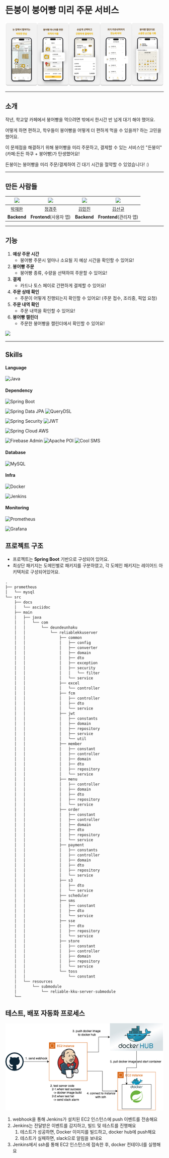 # 든붕이 붕어빵 미리 주문 서비스

![든붕이](./image/든붕이.png)

---

## 소개

작년, 학교앞 카페에서 붕어빵을 먹으려면 밖에서 한시간 반 넘게 대기 해야 했어요.

어떻게 하면 편하고, 학우들이 붕어빵을 어떻게 더 편하게 먹을 수 있을까? 하는 고민을 했어요.

이 문제점을 해결하기 위해 붕어빵을 미리 주문하고, 결제할 수 있는 서비스인 "든붕이"(카페:든든 하쿠 + 붕어빵)가 탄생했어요!

든붕이는 붕어빵을 미리 주문/결제하여 긴 대기 시간을 절약할 수 있었습니다! :)

---

## 만든 사람들

| <img src="https://avatars.githubusercontent.com/u/105191008?v=4" width="80"> | <img src="https://avatars.githubusercontent.com/u/127480050?v=4" width="80"> | <img src="https://avatars.githubusercontent.com/u/122874405?v=4" width="80"> | <img src="https://avatars.githubusercontent.com/u/106997436?v=4" width="80"> |
|:----------------------------------------------------------------------------:|:----------------------------------------------------------------------------:|:----------------------------------------------------------------------------:|:----------------------------------------------------------------------------:|
|                      [박재완](https://github.com/wan2daaa)                      |                    [정경주](https://github.com/gyeongju1230)                    |                       [김민진](https://github.com/MeanJK)                       |                    [김선규](https://github.com/seongyu-Kim)                     |
|                                 **Backend**                                  |                             **Frontend**(사용자 앱)                              |                                 **Backend**                                  |                             **Frontend**(관리자 앱)                              |

---

## 기능

1. **예상 주문 시간**
    - 붕어빵 주문시 얼마나 소요될 지 예상 시간을 확인할 수 있어요!
2. **붕어빵 주문**
    - 붕어빵 종류, 수량을 선택하여 주문할 수 있어요!
3. **결제**
    - 카드나 토스 페이로 간편하게 결제할 수 있어요!
4. **주문 상태 확인**
    - 주문이 어떻게 진행되는지 확인할 수 있어요! (주문 접수, 조리중, 픽업 요청)
5. **주문 내역 확인**
    - 주문 내역을 확인할 수 있어요!
6. **붕어빵 캘린더**
    - 주문한 붕어빵을 캘린더에서 확인할 수 있어요!

<img src="./image/든붕이-gif.gif" height="700" />

---

## Skills

#### Language

![Java](https://img.shields.io/badge/java-17-ED8B00?style=for-the-badge&logo=java&logoColor=white)

#### Dependency

![Spring Boot](https://img.shields.io/badge/Spring_Boot-3.0-6DB33F?style=for-the-badge&logo=spring-boot)

![Spring Data JPA](https://img.shields.io/badge/Spring_Data_JPA-3.1.4-6DB33F?style=for-the-badge&logo=spring)
![QueryDSL](https://img.shields.io/badge/Querydsl-5.0.0-0EBFE9?style=for-the-badge)

![Spring Security](https://img.shields.io/badge/Spring_Security-6.1.4-6DB33F?style=for-the-badge&logo=spring)
![JWT](https://img.shields.io/badge/JWT-000000?style=for-the-badge&logo=JSON%20web%20tokens)

![Spring Cloud AWS](https://img.shields.io/badge/Spring_Cloud_AWS-2.2.6.RELEASE-6DB33F?style=for-the-badge&logo=spring)

![Firebase Admin](https://img.shields.io/badge/Firebase_Admin-9.2.0-FFCA28?style=for-the-badge&logo=firebase)
![Apache POI](https://img.shields.io/badge/Apache_POI-5.2.2-A9225C?style=for-the-badge&logo=Apache)
![Cool SMS](https://img.shields.io/badge/Cool_SMS-4.3.0-0FAAFF?style=for-the-badge)

#### Database

![MySQL](https://img.shields.io/badge/MySQL-8.0-4479A1?style=for-the-badge&logo=MySQL)

#### Infra

![Docker](https://img.shields.io/badge/Docker-2496ED?style=for-the-badge&logo=Docker)

![Jenkins](https://img.shields.io/badge/Jenkins-fff?style=for-the-badge&logo=Jenkins)

#### Monitoring

![Prometheus](https://img.shields.io/badge/Prometheus-fff?style=for-the-badge&logo=Prometheus)

![Grafana](https://img.shields.io/badge/Grafana-fff?style=for-the-badge&logo=Grafana)

## 프로젝트 구조

- 프로젝트는 **Spring Boot** 기반으로 구성되어 있어요.
- 최상단 패키지는 도메인별로 패키지를 구분하였고, 각 도메인 패키지는 레이어드 아키텍처로 구성되어있어요.

```text
.
├── prometheus
│   └── mysql
└── src
    ├── docs
    │   └── asciidoc
    ├── main
    │   ├── java
    │   │   └── com
    │   │       └── deundeunhaku
    │   │           └── reliablekkuserver
    │   │               ├── common
    │   │               │   ├── config
    │   │               │   ├── converter
    │   │               │   ├── domain
    │   │               │   ├── dto
    │   │               │   ├── exception
    │   │               │   ├── security
    │   │               │   │   └── filter
    │   │               │   └── service
    │   │               ├── excel
    │   │               │   └── controller
    │   │               ├── fcm
    │   │               │   ├── controller
    │   │               │   ├── dto
    │   │               │   └── service
    │   │               ├── jwt
    │   │               │   ├── constants
    │   │               │   ├── domain
    │   │               │   ├── repository
    │   │               │   ├── service
    │   │               │   └── util
    │   │               ├── member
    │   │               │   ├── constant
    │   │               │   ├── controller
    │   │               │   ├── domain
    │   │               │   ├── dto
    │   │               │   ├── repository
    │   │               │   └── service
    │   │               ├── menu
    │   │               │   ├── controller
    │   │               │   ├── domain
    │   │               │   ├── dto
    │   │               │   ├── repository
    │   │               │   └── service
    │   │               ├── order
    │   │               │   ├── constant
    │   │               │   ├── controller
    │   │               │   ├── domain
    │   │               │   ├── dto
    │   │               │   ├── repository
    │   │               │   └── service
    │   │               ├── payment
    │   │               │   ├── constants
    │   │               │   ├── controller
    │   │               │   ├── domain
    │   │               │   ├── dto
    │   │               │   ├── repository
    │   │               │   └── service
    │   │               ├── s3
    │   │               │   ├── dto
    │   │               │   └── service
    │   │               ├── scheduler
    │   │               ├── sms
    │   │               │   ├── constant
    │   │               │   ├── dto
    │   │               │   └── service
    │   │               ├── sse
    │   │               │   ├── dto
    │   │               │   ├── repository
    │   │               │   └── service
    │   │               ├── store
    │   │               │   ├── constant
    │   │               │   ├── controller
    │   │               │   ├── domain
    │   │               │   ├── repository
    │   │               │   └── service
    │   │               └── toss
    │   │                   └── constant
    │   └── resources
    │       └── submodule
    │           └── reliable-kku-server-submodule
    └── 
```

## 테스트, 배포 자동화 프로세스

![ci_cd](./image/ci_cd.png)

1. webhook을 통해 Jenkins가 설치된 EC2 인스턴스에 push 이벤트를 전송해요
2. Jenkins는 전달받은 이벤트를 감지하고, 빌드 및 테스트를 진행해요
    1. 테스트가 성공하면, Docker 이미지를 빌드하고, docker hub에 push해요
    2. 테스트가 실패하면, slack으로 알림을 보내요
5. Jenkins에서 ssh를 통해 EC2 인스턴스에 접속한 후, docker 컨테이너를 실행해요

